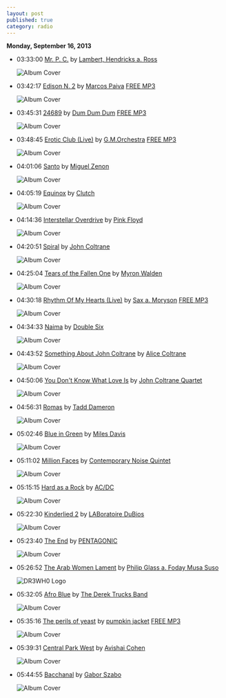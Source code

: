 ```yaml
---
layout: post
published: true
category: radio
---
```


**Monday, September 16, 2013**

*   03:33:00  [Mr. P. C.](http://goo.gl/dkrwym) by [Lambert, Hendricks a. Ross](http://www.last.fm/music/Lambert,+Hendricks+a.+Ross)

    ![Album Cover](http://userserve-ak.last.fm/serve/174s/32015591.jpg "The Hottest New Group In Jazz")

*   03:42:17  [Edison N. 2](http://goo.gl/GIWjJR) by [Marcos Paiva](http://www.last.fm/music/Marcos+Paiva) [FREE MP3](http://goo.gl/VtzUku)

    ![Album Cover](http://userserve-ak.last.fm/serve/174s/87334747.jpg "Marcos Paiva Sexteto - Samba Novo - Edison Machado Tribute")

*   03:45:31  [24689](http://goo.gl/zYxr7O) by [Dum Dum Dum](http://www.last.fm/music/Dum+Dum+Dum) [FREE MP3](http://goo.gl/e4GqDZ)

    ![Album Cover](http://userserve-ak.last.fm/serve/174s/29285285.jpg "Wall of Death")

*   03:48:45  [Erotic Club (Live)](http://goo.gl/wFRKp5) by [G.M.Orchestra](http://www.last.fm/music/G.M.Orchestra) [FREE MP3](http://goo.gl/iov5uT)

    ![Album Cover](http://userserve-ak.last.fm/serve/174s/20078065.jpg "The First")

*   04:01:06  [Santo](http://goo.gl/sFjHTb) by [Miguel Zenon](http://www.last.fm/music/Miguel+Zenon)

    ![Album Cover](http://userserve-ak.last.fm/serve/174s/5149807.jpg "Awake")

*   04:05:19  [Equinox](http://goo.gl/MjjYpx) by [Clutch](http://www.last.fm/music/Clutch)

    ![Album Cover](http://a1.phobos.apple.com/r10/Music/y2005/m08/d08/h12/mzi.ciftcbjh.170x170-75.jpg "Slow Hole to China: Rare and Unreleased")

*   04:14:36  [Interstellar Overdrive](http://goo.gl/hqQ0fi) by [Pink Floyd](http://www.last.fm/music/Pink+Floyd)

    ![Album Cover](http://userserve-ak.last.fm/serve/174s/40624419.png "The Piper at the Gates of Dawn")

*   04:20:51  [Spiral](http://goo.gl/zxRnSH) by [John Coltrane](http://www.last.fm/music/John+Coltrane)

    ![Album Cover](http://userserve-ak.last.fm/serve/174s/69246294.png "The Heavyweight Champion: The Complete Atlantic Recordings (disc 2)")

*   04:25:04  [Tears of the Fallen One](http://goo.gl/Soz8Gc) by [Myron Walden](http://www.last.fm/music/Myron+Walden)

    ![Album Cover](http://userserve-ak.last.fm/serve/174s/33141101.jpg "Like A Flower Seeking The Sun")

*   04:30:18  [Rhythm Of My Hearts (Live)](http://goo.gl/VsSeLj) by [Sax a. Moryson](http://www.last.fm/music/Sax+a.+Moryson) [FREE MP3](http://goo.gl/JiwPtL)

    ![Album Cover](http://userserve-ak.last.fm/serve/174s/29601755.jpg "The Wonderful Sax Is You")

*   04:34:33  [Naima](http://goo.gl/4PCxLm) by [Double Six](http://www.last.fm/music/Double+Six)

    ![Album Cover](http://userserve-ak.last.fm/serve/174s/56244127.jpg "Les Double Six")

*   04:43:52  [Something About John Coltrane](http://goo.gl/2aVWk7) by [Alice Coltrane](http://www.last.fm/music/Alice+Coltrane)

    ![Album Cover](http://userserve-ak.last.fm/serve/174s/40972571.png "Journey in Satchidananda")

*   04:50:06  [You Don't Know What Love Is](http://goo.gl/YC7jIY) by [John Coltrane Quartet](http://www.last.fm/music/John+Coltrane+Quartet)

    ![Album Cover](http://userserve-ak.last.fm/serve/174s/41050703.png "Ballads")

*   04:56:31  [Romas](http://goo.gl/Jmv84i) by [Tadd Dameron](http://www.last.fm/music/Tadd+Dameron)

    ![Album Cover](http://userserve-ak.last.fm/serve/174s/90501295.jpg "Mating Call [RVG Remaster]")

*   05:02:46  [Blue in Green](http://goo.gl/vs7fpw) by [Miles Davis](http://www.last.fm/music/Miles+Davis)

    ![Album Cover](http://userserve-ak.last.fm/serve/174s/40450985.png "Kind of Blue")

*   05:11:02  [Million Faces](http://goo.gl/bs6F7F) by [Contemporary Noise Quintet](http://www.last.fm/music/Contemporary+Noise+Quintet)

    ![Album Cover](http://userserve-ak.last.fm/serve/174s/70653598.png "Pig Inside The Gentleman")

*   05:15:15  [Hard as a Rock](http://goo.gl/JEJuUy) by [AC/DC](http://www.last.fm/music/AC/DC)

    ![Album Cover](http://userserve-ak.last.fm/serve/174s/71067440.png "Ballbreaker")

*   05:22:30  [Kinderlied 2](http://goo.gl/oWvPWJ) by [LABoratoire DuBios](http://www.last.fm/music/LABoratoire+DuBios)

    ![Album Cover](http://userserve-ak.last.fm/serve/174s/5499995.jpg "Chef Perdu")

*   05:23:40  [The End](http://goo.gl/oHBKtu) by [PENTAGONIC](http://www.last.fm/music/PENTAGONIC)

    ![Album Cover](http://userserve-ak.last.fm/serve/174s/41757989.png "PENTAGONIC")

*   05:26:52  [The Arab Women Lament](http://goo.gl/8I1ndx) by [Philip Glass a. Foday Musa Suso](http://www.last.fm/music/Philip+Glass+a.+Foday+Musa+Suso)

    ![DR3WH0 Logo](https://dl.dropboxusercontent.com/u/8239797/DR3WH0.png "DR3WH0 RadioBlog")

*   05:32:05  [Afro Blue](http://goo.gl/4N6Ymk) by [The Derek Trucks Band](http://www.last.fm/music/The+Derek+Trucks+Band)

    ![Album Cover](http://userserve-ak.last.fm/serve/174s/56508293.jpg "Soul Serenade")

*   05:35:16  [The perils of yeast](http://goo.gl/N2BCEF) by [pumpkin jacket](http://www.last.fm/music/pumpkin+jacket) [FREE MP3](http://goo.gl/pf7IP7)

    ![Album Cover](http://userserve-ak.last.fm/serve/174s/11555507.jpg "Master of Pumpkins")

*   05:39:31  [Central Park West](http://goo.gl/MmyrEr) by [Avishai Cohen](http://www.last.fm/music/Avishai+Cohen)

    ![Album Cover](http://userserve-ak.last.fm/serve/174s/77860344.jpg "Duende (with Nitai Hershkovits)")

*   05:44:55  [Bacchanal](http://goo.gl/FlzhDY) by [Gabor Szabo](http://www.last.fm/music/Gabor+Szabo)

    ![Album Cover](http://userserve-ak.last.fm/serve/174s/86797843.jpg "Bacchanal")

